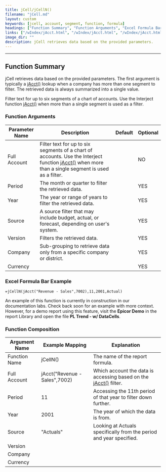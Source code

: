 ```yaml
---
title: jCell/jCellN()
filename: "jCell.md"
layout: custom
keywords: [jcell, account, segment, function, formula]
headings: ["Function Summary", "Function Arguments", "Excel Formula Bar Example", "Function Composition"]
links: ["/wIndex/jAcct.html", "/wIndex/jAcct.html", "/wIndex/jAcct.html", "/wIndex/jAcct.html"]
image_dir: ""
description: jCell retrieves data based on the provided parameters. 
---
```

* * *

##  Function Summary 

jCell retrieves data based on the provided parameters. The first argument is typically a [jAcct()](/wIndex/jAcct.html) lookup when a company has more than one segment to filter. The retrieved data is always summarized into a single value. 

Filter text for up to six segments of a chart of accounts. Use the Interject function [jAcct()](/wIndex/jAcct.html) when more than a single segment is used as a filter. 

###  Function Arguments   

| Parameter Name | Description                                                                                                                                                              | Default | Optional |
| -------------- | ------------------------------------------------------------------------------------------------------------------------------------------------------------------------ | ------- | -------- |
| Full Account   | Filter text for up to six segments of a chart of accounts. Use the Interject function [jAcct()](/wIndex/jAcct.html) when more than a single segment is used as a filter. |         | NO       |
| Period         | The month or quarter to filter the retrieved data.                                                                                                                       |         | YES      |
| Year           | The year or range of years to filter the retrieved data.                                                                                                                 |         | YES      |
| Source         | A source filter that may include budget, actual, or forecast, depending on user's system.                                                                                |         | YES      |
| Version        | Filters the retrieved data.                                                                                                                                              |         | YES      |
| Company        | Sub-grouping to retrieve data only from a specific company or district.                                                                                                  |         | YES      |
| Currency       |                                                                                                                                                                          |         | YES      |

### Excel Formula Bar Example  

```Excel
=jCellN(jAcct("Revenue - Sales",7002),11,2001,Actual)
```

An example of this function is currently in construction in our documentation labs. Check back soon for an example with more context. However, for a demo report using this feature, visit the **Epicor Demo** in the report Library and open the file **PL Trend - w/ DataCells**.

###  Function Composition 

| Argument Name | Example Mapping               | Explanation                                                                            |
| ------------- | ----------------------------- | -------------------------------------------------------------------------------------- |
| Function Name | jCellN()                      | The name of the report formula.                                                        |
| Full Account  | jAcct("Revenue - Sales",7002) | Which account the data is accessing based on the [jAcct()](/wIndex/jAcct.html) filter. |
| Period        | 11                            | Accessing the 11th period of that year to filter down further.                         |
| Year          | 2001                          | The year of which the data is from.                                                    |
| Source        | "Actuals"                     | Looking at Actuals specifically from the period and year specified.                    |
| Version       |                               |                                                                                        |
| Company       |                               |                                                                                        |
| Currency      |                               |                                                                                        |